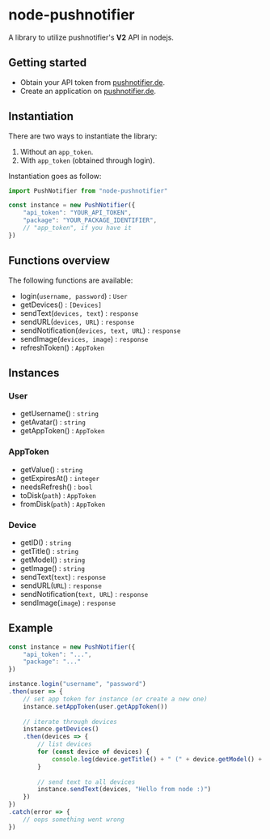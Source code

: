# node-pushnotifier

A library to utilize pushnotifier's **V2** API in nodejs.

## Getting started

* Obtain your API token from [pushnotifier.de](https://pushnotifier.de).
* Create an application on [pushnotifier.de](https://pushnotifier.de).

## Instantiation

There are two ways to instantiate the library:

1. Without an `app_token`.
2. With `app_token` (obtained through login).


Instantiation goes as follow:

```javascript
import PushNotifier from "node-pushnotifier"

const instance = new PushNotifier({
	"api_token": "YOUR_API_TOKEN",
	"package": "YOUR_PACKAGE_IDENTIFIER",
	// "app_token", if you have it
})
```

## Functions overview

The following functions are available:

- login(`username, password`) : `User`
- getDevices() : `[Devices]`
- sendText(`devices, text`) : `response`
- sendURL(`devices, URL`) : `response`
- sendNotification(`devices, text, URL`) : `response`
- sendImage(`devices, image`) : `response`
- refreshToken() : `AppToken`


## Instances

### User

- getUsername() : `string`
- getAvatar() : `string`
- getAppToken() : `AppToken`

### AppToken

- getValue() : `string`
- getExpiresAt() : `integer`
- needsRefresh() : `bool`
- toDisk(`path`) : `AppToken`
- fromDisk(`path`) : `AppToken`

### Device

- getID() : `string`
- getTitle() : `string`
- getModel() : `string`
- getImage() : `string`
- sendText(`text`) : `response`
- sendURL(`URL`) : `response`
- sendNotification(`text, URL`) : `response`
- sendImage(`image`) : `response`

## Example

```javascript
const instance = new PushNotifier({
	"api_token": "...",
	"package": "..."
})

instance.login("username", "password")
.then(user => {
	// set app token for instance (or create a new one)
	instance.setAppToken(user.getAppToken())
	
	// iterate through devices
	instance.getDevices()
	.then(devices => {
		// list devices
		for (const device of devices) {
			console.log(device.getTitle() + " (" + device.getModel() + ")")
		}
		
		// send text to all devices
		instance.sendText(devices, "Hello from node :)")
	})
})
.catch(error => {
	// oops something went wrong
})
```
